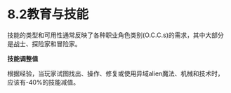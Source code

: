 # 8.2教育与技能

技能的类型和可用性通常反映了各种职业角色类别(O.C.C.s)的需求，其中大部分是战士、探险家和冒险家。

**技能调整值**

根据经验，当玩家试图找出、操作、修复或使用异域alien魔法、机械和技术时，应该有-40%的技能减值。
